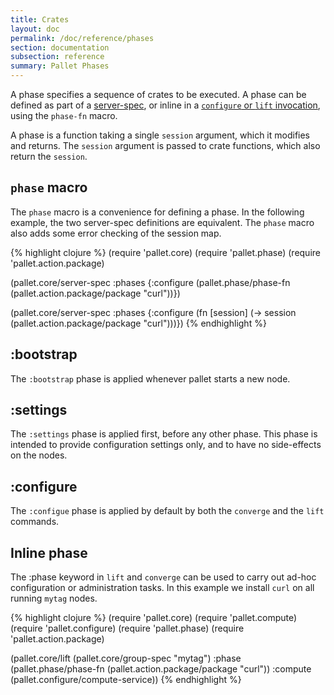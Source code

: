 ```yaml
---
title: Crates
layout: doc
permalink: /doc/reference/phases
section: documentation
subsection: reference
summary: Pallet Phases
---
```


A phase specifies a sequence of crates to be executed.  A phase can be defined
as part of a [server-spec](/doc/reference/node-types), or inline in a
[`configure` or `lift` invocation](/doc/reference/operations), using
the `phase-fn` macro.

A phase is a function taking a single `session` argument, which it modifies and
returns.  The `session` argument is passed to crate functions, which also
return the `session`.

## `phase` macro

The `phase` macro is a convenience for defining a phase.  In the following
example, the two server-spec definitions are equivalent. The `phase`
macro also adds some error checking of the session map.

{% highlight clojure %}
(require 'pallet.core)
(require 'pallet.phase)
(require 'pallet.action.package)

(pallet.core/server-spec
  :phases
    {:configure
       (pallet.phase/phase-fn
         (pallet.action.package/package "curl"))})

(pallet.core/server-spec
  :phases
    {:configure
       (fn [session]
         (->
           session
           (pallet.action.package/package "curl")))})
{% endhighlight %}

## :bootstrap

The `:bootstrap` phase is applied whenever pallet starts a new node.

## :settings

The `:settings` phase is applied first, before any other phase. This phase is
intended to provide configuration settings only, and to have no side-effects on
the nodes.

## :configure

The `:configue` phase is applied by default by both the `converge` and the
`lift` commands.

## Inline phase

The :phase keyword in `lift` and `converge` can be used to carry out ad-hoc
configuration or administration tasks. In this example we install `curl` on all
running `mytag` nodes.

{% highlight clojure %}
  (require 'pallet.core)
  (require 'pallet.compute)
  (require 'pallet.configure)
  (require 'pallet.phase)
  (require 'pallet.action.package)

  (pallet.core/lift
    (pallet.core/group-spec "mytag")
    :phase (pallet.phase/phase-fn (pallet.action.package/package "curl"))
    :compute (pallet.configure/compute-service))
{% endhighlight %}
